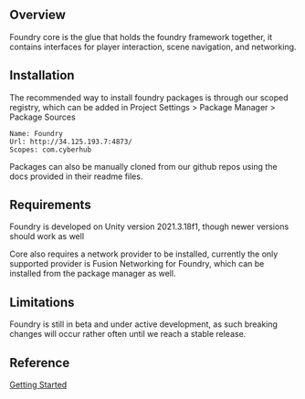 ## Overview
Foundry core is the glue that holds the foundry framework together, it contains interfaces for player interaction, scene navigation, and networking.

## Installation
The recommended way to install foundry packages is through our scoped registry, which can be added in Project Settings > Package Manager > Package Sources

```
Name: Foundry
Url: http://34.125.193.7:4873/
Scopes: com.cyberhub
```

Packages can also be manually cloned from our github repos using the docs provided in their readme files.

## Requirements
Foundry is developed on Unity version 2021.3.18f1, though newer versions should work as well

Core also requires a network provider to be installed, currently the only supported provider is Fusion Networking for 
Foundry, which can be installed from the package manager as well.

## Limitations
Foundry is still in beta and under active development, as such breaking changes will occur rather often until we reach a stable release.

## Reference
[Getting Started](Manual/GettingStarted/GettingStarted.md)<br/>